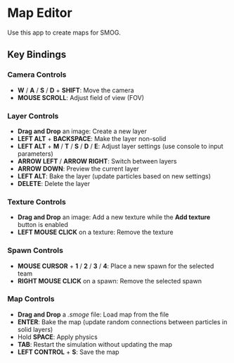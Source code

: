 # Map Editor
Use this app to create maps for SMOG.

## Key Bindings

### Camera Controls
- **W** / **A** / **S** / **D** + **SHIFT**: Move the camera
- **MOUSE SCROLL**: Adjust field of view (FOV)

### Layer Controls
- **Drag and Drop** an image: Create a new layer
- **LEFT ALT** + **BACKSPACE**: Make the layer non-solid
- **LEFT ALT** + **M** / **T** / **S** / **D** / **E**: Adjust layer settings (use console to input parameters)
- **ARROW LEFT** / **ARROW RIGHT**: Switch between layers
- **ARROW DOWN**: Preview the current layer
- **LEFT ALT**: Bake the layer (update particles based on new settings)
- **DELETE**: Delete the layer

### Texture Controls
- **Drag and Drop** an image: Add a new texture while the **Add texture** button is enabled
- **LEFT MOUSE CLICK** on a texture: Remove the texture

### Spawn Controls
- **MOUSE CURSOR** +  **1** / **2** / **3** / **4**: Place a new spawn for the selected team
- **RIGHT MOUSE CLICK** on a spawn: Remove the selected spawn

### Map Controls
- **Drag and Drop** a *.smoge* file: Load map from the file
- **ENTER**: Bake the map (update random connections between particles in solid layers)
- Hold **SPACE**: Apply physics
- **TAB**: Restart the simulation without updating the map
- **LEFT CONTROL** + **S**: Save the map
